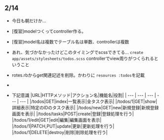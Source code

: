 ## 2/14
- 今日も朝だけか…
- [復習]modelつくってcontroller作る。
- [復習]model名は複数でテーブル名は単数、controllerは複数
- あれ、気づかなかったけどこのタイミングでscssできてる…
`create      app/assets/stylesheets/todos.scss`
  controllerでview周りがつくられるということ
- rotes.rbからget関連記述を削除。かわりに `resources :todos`を記載
- 


- 下記意識
|URL|HTTPメソッド|アクション名|機能名|役割|
| --- | --- | --- | --- | --- | 
|/todos|GET|index|一覧表示|全タスク表示|
|/todos/1|GET|show|詳細表示|特定のIDのタスク表示|
|/todos/new|GET|new|新規登録|新規登録画面を表示|
|/todos/tasks|POST|create|登録|登録処理を行う|
|/todos/1/edit|GET|edit|編集|編集画面を表示|
|/todos/1|PATCH,PUT|update|更新|更新処理を行う|
|/todos/1|DELETE|destroy|削除|削除処理を行う|
